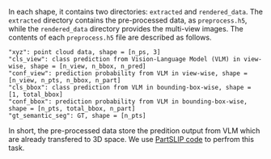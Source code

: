 In each shape, it contains two directories: `extracted` and `rendered_data`. The `extracted` directory contains the pre-processed data, as `preprocess.h5`, while the `rendered_data` directory provides the multi-view images. The contents of each `preprocess.h5` file are described as follows. 
```
"xyz": point cloud data, shape = [n_ps, 3]
"cls_view": class prediction from Vision-Language Model (VLM) in view-wise, shape = [n_view, n_bbox, n_pred]
"conf_view": prediction probability from VLM in view-wise, shape = [n_view, n_pts, n_bbox, n_part]
"cls_bbox": class prediction from VLM in bounding-box-wise, shape = [1, total_bbox]
"conf_bbox": prediction probability from VLM in bounding-box-wise, shape = [n_pts, total_bbox, n_part]
"gt_semantic_seg": GT, shape = [n_pts]
```

In short, the pre-processed data store the predition output from VLM which are already transfered to 3D space. We use [PartSLIP code](https://colin97.github.io/PartSLIP_page/) to perfrom this task.